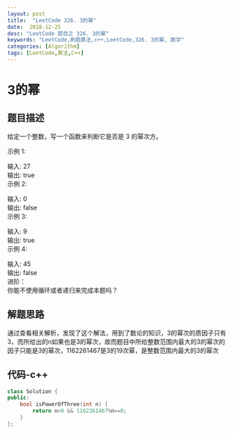 ```yaml
---
layout: post
title:  "LeetCode 326. 3的幂"
date:  2018-12-25
desc: "LeetCode 题目之 326. 3的幂"
keywords: "LeetCode,刷题算法,c++,LeetCode,326. 3的幂, 数学"
categories: [Algorithm]
tags: [LeetCode,算法,C++]
---
```

# 3的幂

## 题目描述

给定一个整数，写一个函数来判断它是否是 3 的幂次方。

示例 1:

输入: 27<br />
输出: true<br />
示例 2:<br />

输入: 0<br />
输出: false<br />
示例 3:<br />

输入: 9<br />
输出: true<br />
示例 4:<br />

输入: 45<br />
输出: false<br />
进阶：<br />
你能不使用循环或者递归来完成本题吗？<br />

## 解题思路

通过查看相关解析，发现了这个解法，用到了数论的知识，3的幂次的质因子只有3，而所给出的n如果也是3的幂次，故而题目中所给整数范围内最大的3的幂次的因子只能是3的幂次，1162261467是3的19次幂，是整数范围内最大的3的幂次


## 代码-c++

```cpp
class Solution {
public:
    bool isPowerOfThree(int n) {
        return n>0 && 1162261467%n==0;
    }
};
```